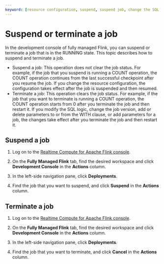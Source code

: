 ```yaml
---
keyword: [resource configuration, suspend, suspend job, change the SQL logic, change job version, add parameter to the WITH clause, add parameter for a job, terminate]
---
```


# Suspend or terminate a job

In the development console of fully managed Flink, you can suspend or terminate a job that is in the RUNNING state. This topic describes how to suspend and terminate a job.

-   Suspend a job: This operation does not clear the job status. For example, if the job that you suspend is running a COUNT operation, the COUNT operation continues from the last successful checkpoint after you resume the job. If you change the resource configuration, the configuration takes effect after the job is suspended and then resumed.
-   Terminate a job: This operation clears the job status. For example, if the job that you want to terminate is running a COUNT operation, the COUNT operation starts from 0 after you terminate the job and then restart it. If you modify the SQL logic, change the job version, add or delete parameters to or from the WITH clause, or add parameters for a job, the changes take effect after you terminate the job and then restart it.

## Suspend a job

1.  Log on to the [Realtime Compute for Apache Flink console](https://realtime-compute.console.aliyun.com/regions/cn-shanghai).

2.  On the **Fully Managed Flink** tab, find the desired workspace and click **Development Console** in the **Actions** column.

3.  In the left-side navigation pane, click **Deployments**.

4.  Find the job that you want to suspend, and click **Suspend** in the **Actions** column.


## Terminate a job

1.  Log on to the [Realtime Compute for Apache Flink console](https://realtime-compute.console.aliyun.com/regions/cn-shanghai).

2.  On the **Fully Managed Flink** tab, find the desired workspace and click **Development Console** in the **Actions** column.

3.  In the left-side navigation pane, click **Deployments**.

4.  Find the job that you want to terminate, and click **Cancel** in the **Actions** column.


